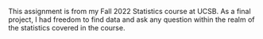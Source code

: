 This assignment is from my Fall 2022 Statistics course at UCSB. As a final project, I had freedom to find data and ask any question within the realm of the statistics covered in the course.
